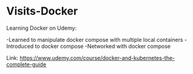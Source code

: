 # Visits-Docker

Learning Docker on Udemy:

  -Learned to manipulate docker compose with multiple local containers
  -Introduced to docker compose
  -Networked with docker compose
  
  
Link: https://www.udemy.com/course/docker-and-kubernetes-the-complete-guide
